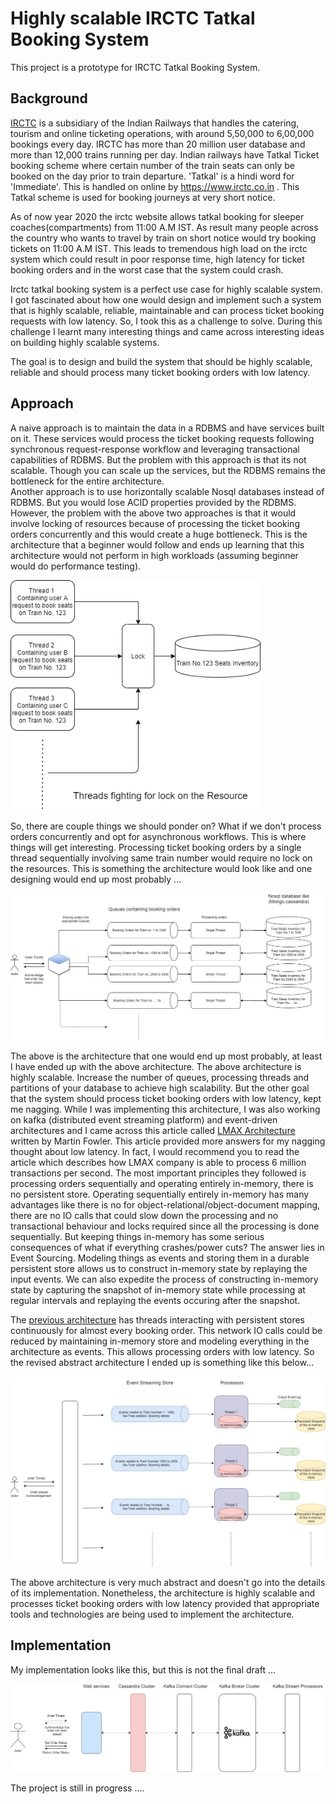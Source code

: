 # Highly scalable IRCTC Tatkal Booking System

This project is a prototype for IRCTC Tatkal Booking System.

## Background

[IRCTC](https://en.wikipedia.org/wiki/Indian_Railway_Catering_and_Tourism_Corporation) is a subsidiary of the Indian Railways 
that handles the catering, tourism and online ticketing operations, with around 5,50,000 to 6,00,000 bookings every day.
IRCTC has more than 20 million user database and more than 12,000 trains running per day.
Indian railways have Tatkal Ticket booking scheme where certain number of the train seats can only be booked on the day prior to train departure.
'Tatkal' is a hindi word for 'Immediate'. This is handled on online by https://www.irctc.co.in .
This Tatkal scheme is used for booking journeys at very short notice.

As of now year 2020 the irctc website allows tatkal booking for sleeper coaches(compartments) from 11:00 A.M IST.
As result many people across the country who wants to travel by train on short notice would try booking tickets on 11:00 A.M IST.
This leads to tremendous high load on the irctc system which could result in poor response time, 
high latency for ticket booking orders and in the worst case that the system could crash.

Irctc tatkal booking system is a perfect use case for highly scalable system.
I got fascinated about how one would design and implement such a system that is highly scalable, reliable,
maintainable and can process ticket booking requests with low latency.
So, I took this as a challenge to solve.
During this challenge I learnt many interesting things and came across interesting ideas on building highly scalable systems.

The goal is to design and build the system that should be highly scalable, reliable and should process many ticket booking orders with low latency.

## Approach

A naive approach is to maintain the data in a RDBMS and have services built on it. These services would process the ticket booking
requests following synchronous request-response workflow and leveraging transactional capabilities of RDBMS.
But the problem with this approach is that its not scalable. Though you can scale up the services, but the RDBMS remains the bottleneck for the entire architecture.  
Another approach is to use horizontally scalable Nosql databases instead of RDBMS.
But you would lose ACID properties provided by the RDBMS. However, the problem with the above two approaches is that it would 
involve locking of resources because of processing the ticket booking orders concurrently and this would create a huge bottleneck.
This is the architecture that a beginner would follow and ends up learning that this architecture would not perform in high workloads (assuming beginner would do performance testing).

<img src="./Images/FightingForResources.jpg" width=400>

So, there are couple things we should ponder on? What if we don't process orders concurrently and opt for asynchronous workflows.
This is where things will get interesting. Processing ticket booking orders by a single thread sequentially involving same train number would require no lock on the resources.
This is something the architecture would look like and one designing would end up most probably ...

<img id="firstArchitecture" src="./Images/AbstractIRCTCArchitecture.jpg" >

The above is the architecture that one would end up most probably, at least I have ended up with the above architecture.
The above architecture is highly scalable. Increase the number of queues, processing threads and partitions of your database
to achieve high scalability. But the other goal that the system should process ticket booking orders with low latency, kept me nagging.
While I was implementing this architecture,
I was also working on kafka (distributed event streaming platform) and event-driven architectures and I came across this 
article called [LMAX Architecture](https://martinfowler.com/articles/lmax.html) written by Martin Fowler.
This article provided more answers for my nagging thought about low latency. In fact, I would recommend you to read the article 
which describes how LMAX company is able to process 6 million transactions per second.
The most important principles they followed is processing orders sequentially and operating entirely in-memory, there is no persistent store.
Operating sequentially entirely in-memory has many advantages like there is no for object-relational/object-document mapping,
there are no IO calls that could slow down the processing and no transactional behaviour and locks required  since all the 
processing is done sequentially. But keeping things in-memory has some serious consequences of what if everything 
crashes/power cuts? The answer lies in Event Sourcing. Modeling things as events and storing them in a durable persistent store 
allows us to construct in-memory state by replaying the input events. We can also expedite the process of 
constructing in-memory state by capturing the snapshot of in-memory state while processing at regular intervals and 
replaying the events occuring after the snapshot.

The [previous architecture](#firstArchitecture) has threads interacting with persistent stores continuously for almost every booking order.
This network IO calls could be reduced by maintaining in-memory store and modeling everything in the architecture as events.
This allows processing orders with low latency. So the revised abstract architecture I ended up is something like this below...

<img src="./Images/FinalAbstractArchitectureIrctc.jpg">

The above architecture is very much abstract and doesn't go into the details of its implementation. Nonetheless, the architecture
is highly scalable and processes ticket booking orders with low latency provided that appropriate tools and technologies are 
being used to implement the architecture.

## Implementation

My implementation looks like this, but this is not the final draft ...

<img src="./Images/ImplementationArchitecture.jpg">

The project is still in progress ....
